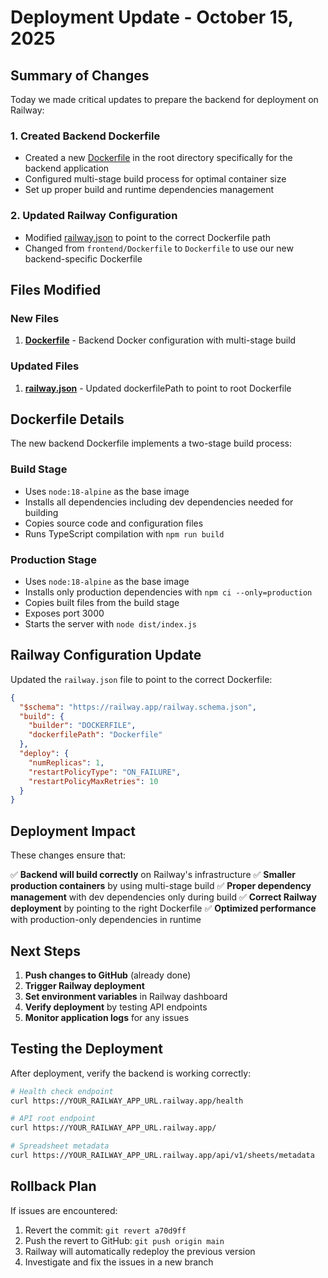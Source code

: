 # Deployment Update - October 15, 2025

## Summary of Changes

Today we made critical updates to prepare the backend for deployment on Railway:

### 1. Created Backend Dockerfile
- Created a new [Dockerfile](file:///c:/Users/osama/Railway-Netlify%20Apps/Cloudhost/Railway%20Cloud%20hostV4/Dockerfile) in the root directory specifically for the backend application
- Configured multi-stage build process for optimal container size
- Set up proper build and runtime dependencies management

### 2. Updated Railway Configuration
- Modified [railway.json](file:///c:/Users/osama/Railway-Netlify%20Apps/Cloudhost/Railway%20Cloud%20hostV4/railway.json) to point to the correct Dockerfile path
- Changed from `frontend/Dockerfile` to `Dockerfile` to use our new backend-specific Dockerfile

## Files Modified

### New Files
1. **[Dockerfile](file:///c:/Users/osama/Railway-Netlify%20Apps/Cloudhost/Railway%20Cloud%20hostV4/Dockerfile)** - Backend Docker configuration with multi-stage build

### Updated Files
1. **[railway.json](file:///c:/Users/osama/Railway-Netlify%20Apps/Cloudhost/Railway%20Cloud%20hostV4/railway.json)** - Updated dockerfilePath to point to root Dockerfile

## Dockerfile Details

The new backend Dockerfile implements a two-stage build process:

### Build Stage
- Uses `node:18-alpine` as the base image
- Installs all dependencies including dev dependencies needed for building
- Copies source code and configuration files
- Runs TypeScript compilation with `npm run build`

### Production Stage
- Uses `node:18-alpine` as the base image
- Installs only production dependencies with `npm ci --only=production`
- Copies built files from the build stage
- Exposes port 3000
- Starts the server with `node dist/index.js`

## Railway Configuration Update

Updated the `railway.json` file to point to the correct Dockerfile:

```json
{
  "$schema": "https://railway.app/railway.schema.json",
  "build": {
    "builder": "DOCKERFILE",
    "dockerfilePath": "Dockerfile"
  },
  "deploy": {
    "numReplicas": 1,
    "restartPolicyType": "ON_FAILURE",
    "restartPolicyMaxRetries": 10
  }
}
```

## Deployment Impact

These changes ensure that:

✅ **Backend will build correctly** on Railway's infrastructure
✅ **Smaller production containers** by using multi-stage build
✅ **Proper dependency management** with dev dependencies only during build
✅ **Correct Railway deployment** by pointing to the right Dockerfile
✅ **Optimized performance** with production-only dependencies in runtime

## Next Steps

1. **Push changes to GitHub** (already done)
2. **Trigger Railway deployment** 
3. **Set environment variables** in Railway dashboard
4. **Verify deployment** by testing API endpoints
5. **Monitor application logs** for any issues

## Testing the Deployment

After deployment, verify the backend is working correctly:

```bash
# Health check endpoint
curl https://YOUR_RAILWAY_APP_URL.railway.app/health

# API root endpoint
curl https://YOUR_RAILWAY_APP_URL.railway.app/

# Spreadsheet metadata
curl https://YOUR_RAILWAY_APP_URL.railway.app/api/v1/sheets/metadata
```

## Rollback Plan

If issues are encountered:

1. Revert the commit: `git revert a70d9ff`
2. Push the revert to GitHub: `git push origin main`
3. Railway will automatically redeploy the previous version
4. Investigate and fix the issues in a new branch